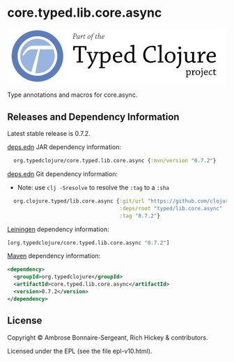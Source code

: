 # core.typed.lib.core.async

<a href='http://typedclojure.org'><img src='images/part-of-typed-clojure-project.png'></a>

Type annotations and macros for core.async.

## Releases and Dependency Information

Latest stable release is 0.7.2.

[deps.edn](https://clojure.org/reference/deps_and_cli) JAR dependency information:

```clj
  org.typedclojure/core.typed.lib.core.async {:mvn/version "0.7.2"}
 ```

[deps.edn](https://clojure.org/reference/deps_and_cli) Git dependency information:

- Note: use `clj -Sresolve` to resolve the `:tag` to a `:sha`

```clj
  org.clojure.typed/lib.core.async {:git/url "https://github.com/clojure/core.typed"
                                    :deps/root "typed/lib.core.async"
                                    :tag "0.7.2"}
```

[Leiningen](https://github.com/technomancy/leiningen) dependency information:

```clojure
[org.typedclojure/core.typed.lib.core.async "0.7.2"]
```

[Maven](https://maven.apache.org/) dependency information:

```XML
<dependency>
  <groupId>org.typedclojure</groupId>
  <artifactId>core.typed.lib.core.async</artifactId>
  <version>0.7.2</version>
</dependency>
```

## License

Copyright © Ambrose Bonnaire-Sergeant, Rich Hickey & contributors.

Licensed under the EPL (see the file epl-v10.html).
